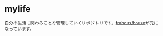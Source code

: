 mylife
======

自分の生活に関わることを管理していくリポジトリです。[frabcus/house](https://github.com/frabcus/house)が元になっています。
